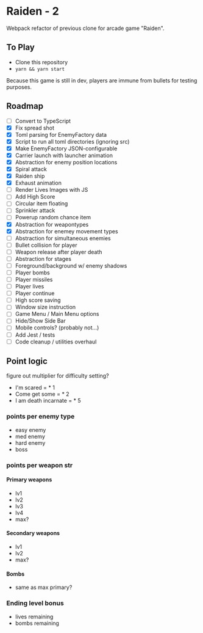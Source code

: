 # Raiden - 2

Webpack refactor of previous clone for arcade game "Raiden".

## To Play

- Clone this repository
- `yarn && yarn start`

Because this game is still in dev, players are immune from bullets for testing purposes.

## Roadmap

- [ ] Convert to TypeScript
- [x] Fix spread shot
- [x] Toml parsing for EnemyFactory data
- [x] Script to run all toml directories (ignoring src)
- [x] Make EnemyFactory JSON-configurable
- [x] Carrier launch with launcher animation
- [x] Abstraction for enemy position locations
- [x] Spiral attack
- [x] Raiden ship
- [x] Exhaust animation
- [ ] Render Lives Images with JS
- [ ] Add High Score
- [ ] Circular item floating
- [ ] Sprinkler attack
- [ ] Powerup random chance item
- [x] Abstraction for weapontypes
- [x] Abstraction for enemey movement types
- [ ] Abstraction for simultaneous enemies
- [ ] Bullet collision for player
- [ ] Weapon release after player death
- [ ] Abstraction for stages
- [ ] Foreground/background w/ enemy shadows
- [ ] Player bombs
- [ ] Player missiles
- [ ] Player lives
- [ ] Player continue
- [ ] High score saving
- [ ] Window size instruction
- [ ] Game Menu / Main Menu options
- [ ] Hide/Show Side Bar
- [ ] Mobile controls? (probably not...)
- [ ] Add Jest / tests
- [ ] Code cleanup / utilities overhaul

## Point logic

figure out multiplier for difficulty setting?

- I'm scared = \* 1
- Come get some = \* 2
- I am death incarnate = \* 5

### points per enemy type

- easy enemy
- med enemy
- hard enemy
- boss

### points per weapon str

#### Primary weapons

- lv1
- lv2
- lv3
- lv4
- max?

#### Secondary weapons

- lv1
- lv2
- max?

#### Bombs

- same as max primary?

### Ending level bonus

- lives remaining
- bombs remaining

